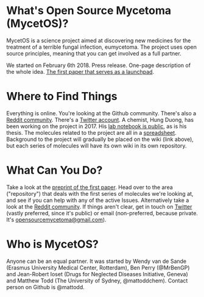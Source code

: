 # What's Open Source Mycetoma (MycetOS)?
MycetOS is a science project aimed at discovering new medicines for the treatment of a terrible fungal infection, eumycetoma.
The project uses open source principles, meaning that you can get involved as a full partner.

We started on February 6th 2018. Press release. One-page description of the whole idea. [The first paper that serves as a launchpad](https://www.biorxiv.org/content/early/2018/02/02/258905).

# Where to Find Things
Everything is online. You're looking at the Github community.
There's also a [Reddit community](https://www.reddit.com/r/OpenSourceMycetoma).
There's a [Twitter account](https://twitter.com/MycetOS).
A chemist, Hung Duong, has been working on the project in 2017. His [lab notebook is public](http://tinyurl.com/MyOS-HungELN), as is his thesis.
The molecules related to the project are all in a [spreadsheet](http://tinyurl.com/MycetomaMols).
Background to the project will gradually be placed on the wiki (link above), but each series of molecules will have its own wiki in its own repository.

# What Can You Do?
Take a look at the [preprint of the first paper](https://www.biorxiv.org/content/early/2018/02/02/258905). Head over to the area ("repository") that deals with the first series of molecules we're looking at, and see if you can help with any of the active Issues.
Alternatively take a look at the [Reddit community](https://www.reddit.com/r/OpenSourceMycetoma).
If things aren't clear, get in touch on [Twitter](https://twitter.com/MycetOS) (vastly preferred, since it's public) or email (non-preferred, because private. It's opensourcemycetoma@gmail.com).

# Who is MycetOS?
Anyone can be an equal partner. It was started by Wendy van de Sande (Erasmus University Medical Center, Rotterdam), Ben Perry (@MrBenGP) and Jean-Robert Ioset (Drugs for Neglected Diseases Initiative, Geneva) and Matthew Todd (The University of Sydney, @mattoddchem). Contact person on Github is @mattodd.
